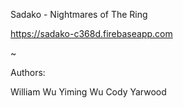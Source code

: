 Sadako - Nightmares of The Ring

https://sadako-c368d.firebaseapp.com

~ 

Authors:

William Wu
Yiming Wu
Cody Yarwood
